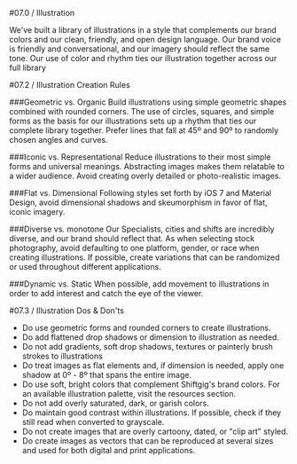 #07.0 / Illustration

We've built a library of illustrations in a style that complements our brand colors and our clean, friendly, and open design language. Our brand voice is friendly and conversational, and our imagery should reflect the same tone. Our use of color and rhythm ties our illustration together across our full library

#07.2 / Illustration Creation Rules

###Geometric vs. Organic
Build illustrations using simple geometric shapes combined with rounded corners. The use of circles, squares, and simple forms as the basis for our illustrations sets up a rhythm that ties our complete library together. Prefer lines that fall at 45º and 90º to randomly chosen angles and curves.

###Iconic vs. Representational
Reduce illustrations to their most simple forms and universal meanings. Abstracting images makes them relatable to a wider audience. Avoid creating overly detailed or photo-realistic images.

###Flat vs. Dimensional
Following styles set forth by iOS 7 and Material Design, avoid dimensional shadows and skeumorphism in favor of flat, iconic imagery. 

###Diverse vs. monotone
Our Specialists, cities and shifts are incredibly diverse, and our brand should reflect that. As when selecting stock photography, avoid defaulting to one platform, gender, or race when creating illustrations. If possible, create variations that can be randomized or used throughout different applications.

###Dynamic vs. Static
When possible, add movement to illustrations in order to add interest and catch the eye of the viewer.

#07.3 / Illustration Dos & Don'ts

* Do use geometric forms and rounded corners to create illustrations.
* Do add flattened drop shadows or dimension to illustration as needed.
* Do not add gradients, soft drop shadows, textures or painterly brush strokes to illustrations
* Do treat images as flat elements and, if dimension is needed, apply one shadow at 0º - 8º that spans the entire image.
* Do use soft, bright colors that complement Shiftgig's brand colors. For an available illustration palette, visit the resources section.
* Do not add overly saturated, dark, or garish colors.
* Do maintain good contrast within illustrations. If possible, check if they still read when converted to grayscale.
* Do not create images that are overly cartoony, dated, or "clip art" styled.
* Do create images as vectors that can be reproduced at several sizes and used for both digital and print applications. 
